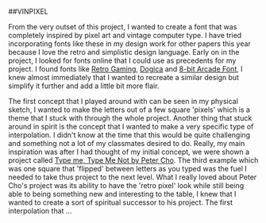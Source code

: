 ##VINPIXEL

From the very outset of this project, I wanted to create a font that was completely inspired by pixel art and vintage computer type. I have tried incorporating fonts like these in my design work for other papers this year because I love the retro and simplistic design language. Early on in the project, I looked for fonts online that I could use as precedents for my project. I found fonts like [Retro Gaming](https://www.dafont.com/retro-gaming.font), [Dogica](https://www.dafont.com/dogica.font) and [8-bit Arcade Font](https://www.dafont.com/8-bit-arcade.font), I knew almost immediately that I wanted to recreate a similar design but simplify it further and add a little bit more flair.

The first concept that I played around with can be seen in my physical sketch, I wanted to make the letters out of a few square 'pixels' which is a theme that I stuck with through the whole project. Another thing that stuck around in spirit is the concept that I wanted to make a very specific type of interpolation. I didn't know at the time that this would be quite challenging and something not a lot of my classmates desired to do. Really, my main inspiration was after I had thought of my initial concept, we were shown a project called [Type me, Type Me Not by Peter Cho](http://www.typotopo.com/typemenot/index.html). The third example which was one square that 'flipped' between letters as you typed was the fuel I needed to take thus project to the next level. What I really loved about Peter Cho's project was its ability to have the 'retro pixel' look while still being able to being something new and interesting to the table, I knew that I wanted to create a sort of spiritual successor to his project. The first interpolation that ... 
